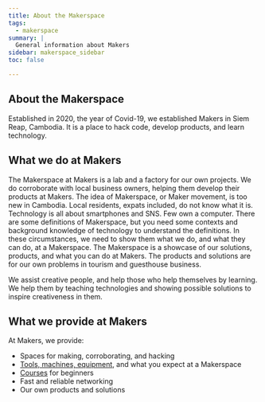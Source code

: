 ```yaml
---
title: About the Makerspace
tags:
  - makerspace
summary: |
  General information about Makers
sidebar: makerspace_sidebar
toc: false

---
```


## About the Makerspace

Established in 2020, the year of Covid-19, we established Makers in Siem Reap,
Cambodia. It is a place to hack code, develop products, and learn technology.

## What we do at Makers

The Makerspace at Makers is a lab and a factory for our own projects. We do
corroborate with local business owners, helping them develop their products at
Makers. The idea of Makerspace, or Maker movement, is too new in Cambodia.
Local residents, expats included, do not know what it is. Technology is all
about smartphones and SNS. Few own a computer. There are some definitions of
Makerspace, but you need some contexts and background knowledge of technology
to understand the definitions. In these circumstances, we need to show them
what we do, and what they can do, at a Makerspace. The Makerspace is a
showcase of our solutions, products, and what you can do at Makers. The
products and solutions are for our own problems in tourism and guesthouse
business.

We assist creative people, and help those who help themselves by learning. We
help them by teaching technologies and showing possible solutions to inspire
creativeness in them.

## What we provide at Makers

At Makers, we provide:

- Spaces for making, corroborating, and hacking
- [Tools, machines, equipment](../tools/), and what you expect at a Makerspace
- [Courses](../courses/) for beginners
- Fast and reliable networking
- Our own products and solutions
